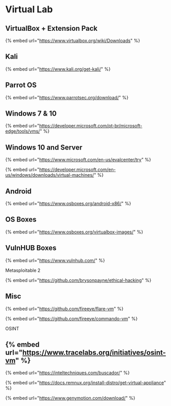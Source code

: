 # Virtual Lab

## VirtualBox + Extension Pack

{% embed url="https://www.virtualbox.org/wiki/Downloads" %}

## Kali

{% embed url="https://www.kali.org/get-kali/" %}

## Parrot OS

{% embed url="https://www.parrotsec.org/download/" %}

## Windows 7 & 10

{% embed url="https://developer.microsoft.com/pt-br/microsoft-edge/tools/vms/" %}

## Windows 10 and Server

{% embed url="https://www.microsoft.com/en-us/evalcenter/try" %}

{% embed url="https://developer.microsoft.com/en-us/windows/downloads/virtual-machines/" %}

## Android

{% embed url="https://www.osboxes.org/android-x86/" %}

## OS Boxes

{% embed url="https://www.osboxes.org/virtualbox-images/" %}

## VulnHUB Boxes

{% embed url="https://www.vulnhub.com/" %}

Metasploitable 2

{% embed url="https://github.com/brysonpayne/ethical-hacking" %}

## Misc

{% embed url="https://github.com/fireeye/flare-vm" %}

{% embed url="https://github.com/fireeye/commando-vm" %}

OSINT

## {% embed url="https://www.tracelabs.org/initiatives/osint-vm" %}

{% embed url="https://inteltechniques.com/buscador/" %}

{% embed url="https://docs.remnux.org/install-distro/get-virtual-appliance" %}

{% embed url="https://www.genymotion.com/download/" %}





